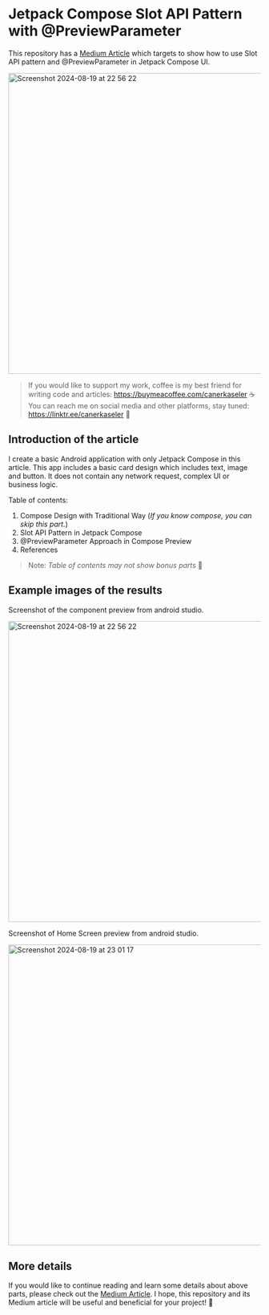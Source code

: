 # Jetpack Compose Slot API Pattern with @PreviewParameter

This repository has a [Medium Article](https://medium.com/kotlin-academy/slot-api-pattern-previewparameter-in-jetpack-compose-6308e46155e8) which targets to show how to use Slot API pattern and @PreviewParameter in Jetpack Compose UI.

<img width="600" alt="Screenshot 2024-08-19 at 22 56 22" src="https://github.com/user-attachments/assets/8f828a6d-b5bb-47ed-83fd-3d2cc56f638b">


> If you would like to support my work, coffee is my best friend for writing code and articles: https://buymeacoffee.com/canerkaseler ☕️
> You can reach me on social media and other platforms, stay tuned: https://linktr.ee/canerkaseler 🤝

## Introduction of the article

I create a basic Android application with only Jetpack Compose in this article. This app includes a basic card design which includes text, image and button. It does not contain any network request, complex UI or business logic.

Table of contents:
1. Compose Design with Traditional Way (_If you know compose, you can skip this part._)
2. Slot API Pattern in Jetpack Compose
3. @PreviewParameter Approach in Compose Preview
4. References

> Note: _Table of contents may not show bonus parts_ 🎁

## Example images of the results

Screenshot of the component preview from android studio.

<img width="600" alt="Screenshot 2024-08-19 at 22 56 22" src="https://github.com/user-attachments/assets/4cc26d56-db4b-464a-9a0b-1bfe58007100">

Screenshot of Home Screen preview from android studio.

<img width="600" alt="Screenshot 2024-08-19 at 23 01 17" src="https://github.com/user-attachments/assets/39e69091-0aaa-498c-8c98-5eb9e8f76f5d">

## More details

If you would like to continue reading and learn some details about above parts, please check out the [Medium Article](https://medium.com/kotlin-academy/slot-api-pattern-previewparameter-in-jetpack-compose-6308e46155e8). I hope, this repository and its Medium article will be useful and beneficial for your project! 🙌
